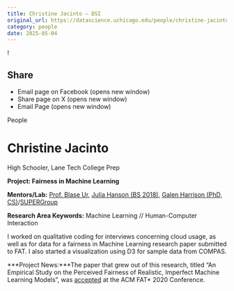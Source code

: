 ```yaml
---
title: Christine Jacinto – DSI
original_url: https://datascience.uchicago.edu/people/christine-jacinto
category: people
date: 2025-05-04
---
```


<!-- Table-like structure detected -->

!

## Share

* Email page on Facebook (opens new window)
* Share page on X (opens new window)
* Email Page (opens new window)

<!-- Table-like structure detected -->

People

# Christine Jacinto

High Schooler, Lane Tech College Prep

**Project: Fairness in Machine Learning**

**Mentors/Lab:** [Prof. Blase Ur](https://www.blaseur.com/), [Julia Hanson (BS 2018)](https://super.cs.uchicago.edu/members.html), [Galen Harrison (PhD, CS)](https://super.cs.uchicago.edu/members.html)/[SUPERGroup](https://super.cs.uchicago.edu/)

**Research Area Keywords:** Machine Learning // Human-Computer Interaction

I worked on qualitative coding for interviews concerning cloud usage, as well as for data for a fairness in Machine Learning research paper submitted to FAT. I also started a visualization using D3 for sample data from COMPAS.

***Project News:***The paper that grew out of this research, titled “An Empirical Study on the Perceived Fairness of Realistic, Imperfect Machine Learning Models”, was [accepted](https://fatconference.org/2020/acceptedpapers.html) at the ACM FAT\* 2020 Conference.